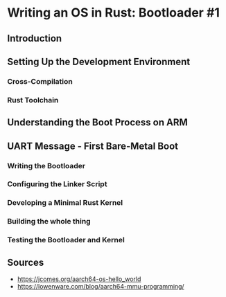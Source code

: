 # Writing an OS in Rust: Bootloader #1

## Introduction

## Setting Up the Development Environment
### Cross-Compilation
### Rust Toolchain

## Understanding the Boot Process on ARM

## UART Message - First Bare-Metal Boot
### Writing the Bootloader

### Configuring the Linker Script
### Developing a Minimal Rust Kernel
### Building the whole thing
### Testing the Bootloader and Kernel

## Sources
- https://jcomes.org/aarch64-os-hello_world
- https://lowenware.com/blog/aarch64-mmu-programming/